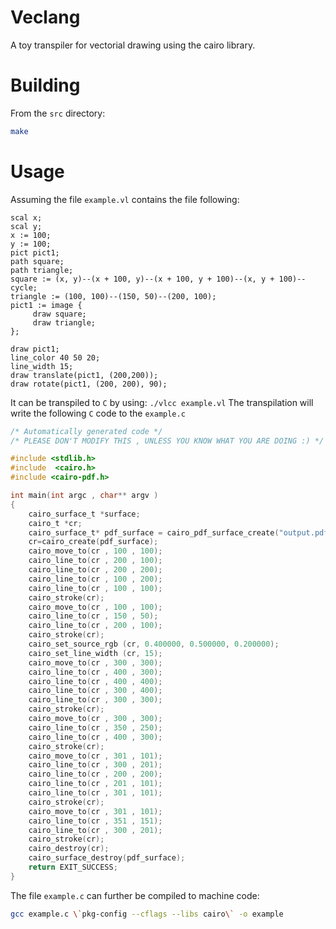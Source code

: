 # Veclang
A toy transpiler for vectorial drawing using the cairo library.
# Building
From the ```src``` directory:
```sh
make
```
# Usage
Assuming the file ```example.vl``` contains the file following:
```
scal x; 
scal y;
x := 100;
y := 100;
pict pict1;
path square;
path triangle;
square := (x, y)--(x + 100, y)--(x + 100, y + 100)--(x, y + 100)--cycle;
triangle := (100, 100)--(150, 50)--(200, 100);
pict1 := image {
     draw square;
     draw triangle;
};

draw pict1;
line_color 40 50 20;
line_width 15;
draw translate(pict1, (200,200));
draw rotate(pict1, (200, 200), 90);
```
It can be transpiled to ```C``` by using:
```./vlcc example.vl```
The transpilation will write the following ```C``` code to the ```example.c```

```c
/* Automatically generated code */
/* PLEASE DON'T MODIFY THIS , UNLESS YOU KNOW WHAT YOU ARE DOING :) */

#include <stdlib.h>
#include  <cairo.h>
#include <cairo-pdf.h>

int main(int argc , char** argv )
{
	cairo_surface_t *surface;
	cairo_t *cr;
	cairo_surface_t* pdf_surface = cairo_pdf_surface_create("output.pdf" , 600 ,600);
	cr=cairo_create(pdf_surface);
	cairo_move_to(cr , 100 , 100);
	cairo_line_to(cr , 200 , 100);
	cairo_line_to(cr , 200 , 200);
	cairo_line_to(cr , 100 , 200);
	cairo_line_to(cr , 100 , 100);
	cairo_stroke(cr);
	cairo_move_to(cr , 100 , 100);
	cairo_line_to(cr , 150 , 50);
	cairo_line_to(cr , 200 , 100);
	cairo_stroke(cr);
	cairo_set_source_rgb (cr, 0.400000, 0.500000, 0.200000);
	cairo_set_line_width (cr, 15);
	cairo_move_to(cr , 300 , 300);
	cairo_line_to(cr , 400 , 300);
	cairo_line_to(cr , 400 , 400);
	cairo_line_to(cr , 300 , 400);
	cairo_line_to(cr , 300 , 300);
	cairo_stroke(cr);
	cairo_move_to(cr , 300 , 300);
	cairo_line_to(cr , 350 , 250);
	cairo_line_to(cr , 400 , 300);
	cairo_stroke(cr);
	cairo_move_to(cr , 301 , 101);
	cairo_line_to(cr , 300 , 201);
	cairo_line_to(cr , 200 , 200);
	cairo_line_to(cr , 201 , 101);
	cairo_line_to(cr , 301 , 101);
	cairo_stroke(cr);
	cairo_move_to(cr , 301 , 101);
	cairo_line_to(cr , 351 , 151);
	cairo_line_to(cr , 300 , 201);
	cairo_stroke(cr);
	cairo_destroy(cr);
	cairo_surface_destroy(pdf_surface);
	return EXIT_SUCCESS;
}
```
The file ```example.c``` can further be compiled to machine code:
```sh
gcc example.c \`pkg-config --cflags --libs cairo\` -o example
```
